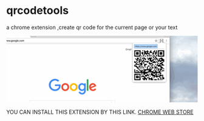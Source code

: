 # qrcodetools
a chrome extension ,create qr code for the current page or your text


![preview](https://raw.githubusercontent.com/kimown/qrcodetools/master/resources/preview.gif)


YOU CAN INSTALL THIS EXTENSION BY THIS LINK.
[CHROME WEB STORE](https://chrome.google.com/webstore/detail/qr-code-tools/ocbhppgblkpojkpebamblimobggeaobi)


